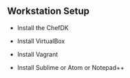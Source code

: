 ## Workstation Setup

* Install the ChefDK

* Install VirtualBox

* Install Vagrant

* Install Sublime or Atom or Notepad++
